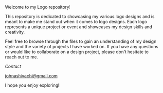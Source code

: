 Welcome to my Logo repository! 

 This repository is dedicated to showcasing my various logo designs and is meant to make me stand out when it comes to logo designs.
 Each logo represents a unique project or event and showcases my design skills and creativity.

 Feel free to browse through the files to gain an understanding of my design style and the variety of projects I have worked on.
 If you have any questions or would like to collaborate on a design project, please don't hesitate to reach out to me.

*Contact*

johnashivachi@gmail.com 

I hope you enjoy exploring!


